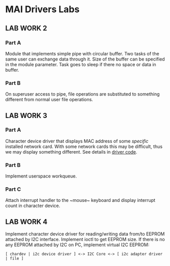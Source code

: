 MAI Drivers Labs
================

LAB WORK 2
----------

### Part A

Module that implements simple pipe with circular buffer. Two tasks of the same
user can exchange data through it. Size of the buffer can be specified in the
module parameter. Task goes to sleep if there no space or data in buffer.

### Part B

On superuser access to pipe, file operations are substituted to something
different from normal user file operations.


LAB WORK 3
----------

### Part A

Character device driver that displays MAC address of some *specific* installed
network card. With some network cards this may be difficult, thus we may display
something different. See details in [driver code](lab3/show_mac/main.c).

### Part B

Implement userspace workqueue.

### Part C

Attach interrupt handler to the ~mouse~ keyboard and display interrupt count
in character device.


LAB WORK 4
----------

Implement character device driver for reading/writing data from/to EEPROM
attached by I2C interface. Implement ioctl to get EEPROM size. If there is no
any EEPROM attached by I2C on PC, implement virtual I2C EEPROM:

`[ chardev | i2c device driver ] <-> I2C Core <-> [ i2c adapter driver | file ]`
